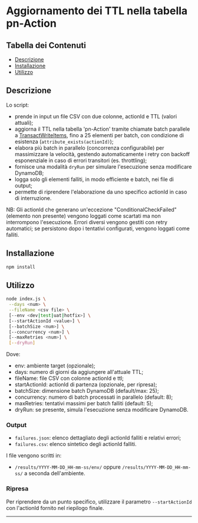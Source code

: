 # Aggiornamento dei TTL nella tabella pn-Action

## Tabella dei Contenuti

- [Descrizione](#Descrizione)
- [Installazione](#installazione)
- [Utilizzo](#utilizzo)

## Descrizione
Lo script:
- prende in input un file CSV con due colonne, actionId e TTL (valori attuali);
- aggiorna il TTL nella tabella 'pn-Action' tramite chiamate batch parallele a [TransactWriteItems](https://docs.aws.amazon.com/amazondynamodb/latest/APIReference/API_TransactWriteItems.html), fino a 25 elementi per batch, con condizione di esistenza (`attribute_exists(actionId)`);
- elabora più batch in parallelo (concorrenza configurabile) per massimizzare la velocità, gestendo automaticamente i retry con backoff esponenziale in caso di errori transitori (es. throttling);
- fornisce una modalità `dryRun` per simulare l'esecuzione senza modificare DynamoDB;
- logga solo gli elementi falliti, in modo efficiente e batch, nei file di output;
- permette di riprendere l'elaborazione da uno specifico actionId in caso di interruzione.

NB: Gli actionId che generano un'eccezione "ConditionalCheckFailed" (elemento non presente) vengono loggati come scartati ma non interrompono l'esecuzione. Errori diversi vengono gestiti con retry automatici; se persistono dopo i tentativi configurati, vengono loggati come falliti.

## Installazione

```bash
npm install
```

## Utilizzo

```bash
node index.js \
 --days <num> \
 --fileName <csv file> \
 [--env <dev|test|uat|hotfix>] \
 [--startActionId <value>] \
 [--batchSize <num>] \
 [--concurrency <num>] \
 [--maxRetries <num>] \
 [--dryRun]
```

Dove:

- env: ambiente target (opzionale);
- days: numero di giorni da aggiungere all'attuale TTL;
- fileName: file CSV con colonne actionId e ttl;
- startActionId: actionId di partenza (opzionale, per ripresa);
- batchSize: dimensione batch DynamoDB (default/max: 25);
- concurrency: numero di batch processati in parallelo (default: 8);
- maxRetries: tentativi massimi per batch falliti (default: 5);
- dryRun: se presente, simula l'esecuzione senza modificare DynamoDB.

### Output

- `failures.json`: elenco dettagliato degli actionId falliti e relativi errori;
- `failures.csv`: elenco sintetico degli actionId falliti.

I file vengono scritti in:

- `/results/YYYY-MM-DD_HH-mm-ss/env/` oppure `/results/YYYY-MM-DD_HH-mm-ss/` a seconda dell'ambiente.

### Ripresa

Per riprendere da un punto specifico, utilizzare il parametro `--startActionId` con l'actionId fornito nel riepilogo finale.

---

